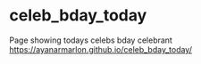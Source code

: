 # celeb_bday_today
Page showing todays celebs bday celebrant
https://ayanarmarlon.github.io/celeb_bday_today/
